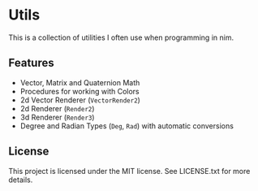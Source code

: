 # Utils
This is a collection of utilities I often use when programming in nim.

## Features
- Vector, Matrix and Quaternion Math
- Procedures for working with Colors
- 2d Vector Renderer (`VectorRender2`)
- 2d Renderer (`Render2`)
- 3d Renderer (`Render3`)
- Degree and Radian Types (`Deg`, `Rad`) with automatic conversions

## License
This project is licensed under the MIT license. See LICENSE.txt for more details.
